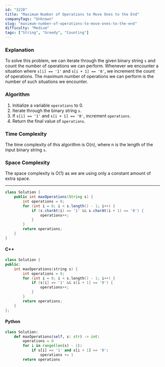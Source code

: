 ```yaml
---
id: "3228"
title: "Maximum Number of Operations to Move Ones to the End"
companyTags: "Unknown"
slug: "maximum-number-of-operations-to-move-ones-to-the-end"
difficulty: "Medium"
tags: ["String", "Greedy", "Counting"]
---
```


### Explanation
To solve this problem, we can iterate through the given binary string `s` and count the number of operations we can perform. Whenever we encounter a situation where `s[i] == '1'` and `s[i + 1] == '0'`, we increment the count of operations. The maximum number of operations we can perform is the number of such situations we encounter.

### Algorithm
1. Initialize a variable `operations` to 0.
2. Iterate through the binary string `s`.
3. If `s[i] == '1'` and `s[i + 1] == '0'`, increment `operations`.
4. Return the final value of `operations`.

### Time Complexity
The time complexity of this algorithm is O(n), where n is the length of the input binary string `s`.

### Space Complexity
The space complexity is O(1) as we are using only a constant amount of extra space.

---

```java
class Solution {
    public int maxOperations(String s) {
        int operations = 0;
        for (int i = 0; i < s.length() - 1; i++) {
            if (s.charAt(i) == '1' && s.charAt(i + 1) == '0') {
                operations++;
            }
        }
        return operations;
    }
}
```

#### C++
```cpp
class Solution {
public:
    int maxOperations(string s) {
        int operations = 0;
        for (int i = 0; i < s.length() - 1; i++) {
            if (s[i] == '1' && s[i + 1] == '0') {
                operations++;
            }
        }
        return operations;
    }
};
```

#### Python
```python
class Solution:
    def maxOperations(self, s: str) -> int:
        operations = 0
        for i in range(len(s) - 1):
            if s[i] == '1' and s[i + 1] == '0':
                operations += 1
        return operations
```